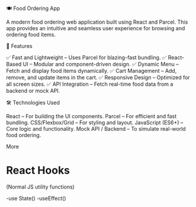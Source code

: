 🍽️ Food Ordering App

A modern food ordering web application built using React and Parcel. This app provides an intuitive and seamless user experience for browsing and ordering food items.

🚀 Features

✅ Fast and Lightweight – Uses Parcel for blazing-fast bundling.
✅ React-Based UI – Modular and component-driven design.
✅ Dynamic Menu – Fetch and display food items dynamically.
✅ Cart Management – Add, remove, and update items in the cart.
✅ Responsive Design – Optimized for all screen sizes.
✅ API Integration – Fetch real-time food data from a backend or mock API.

🛠️ Technologies Used

React – For building the UI components.
Parcel – For efficient and fast bundling.
CSS/Flexbox/Grid – For styling and layout.
JavaScript (ES6+) – Core logic and functionality.
Mock API / Backend – To simulate real-world food ordering.


More

# React Hooks
 (Normal JS utility functions)

  -use State()
  -useEffect()

